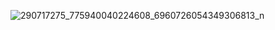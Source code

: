 ![290717275_775940040224608_6960726054349306813_n](https://user-images.githubusercontent.com/101866057/177940343-49e50d8d-f038-4be5-b2a4-c05d6e3175fc.jpg)
